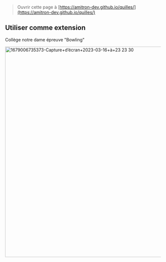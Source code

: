 
> Ouvrir cette page à [https://amitron-dev.github.io/quilles/](https://amitron-dev.github.io/quilles/)

## Utiliser comme extension

Collège notre dame épreuve "Bowling"

<img width="684" alt="1679006735373-Capture+d’écran+2023-03-16+à+23 23 30" src="https://github.com/user-attachments/assets/5afdfc32-dd53-406f-a83c-43b4b6849a6b" />
